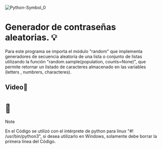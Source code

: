![Python-Symbol_0](https://github.com/wobistdu003/passwd.py/assets/110427600/d18bb362-f81f-416a-b0e9-5d222041ead6)

# Generador de contraseñas aleatorias. :bulb:

Para este programa se importa el módulo "random" que implementa generadores de secuencia aleatoria de una lista o conjunto de listas
utilizando la función "random.sample(population, counts=None)", que permite retornar un listado de caracteres almacenado en las variables 
(letters , numbrers, characteres).

## Video:movie_camera:




# :loudspeaker:
> [!NOTE]
> En el Código se utilizó con el intérprete de python para linux "#! /usr/bin/python3", si desea utilizarlo en Windows, solamente debe borrar la primera línea del Código.

